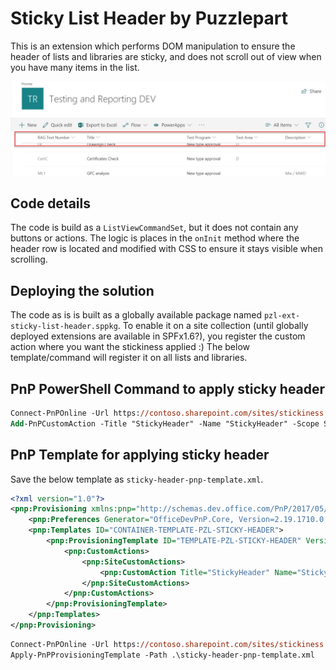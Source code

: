 # Sticky List Header by Puzzlepart

This is an extension which performs DOM manipulation to ensure the header of lists and libraries are sticky, and does not scroll out of view when you have many items in the list.

![Sticky list header](./sticky-header.png "Sticky list header")

## Code details
The code is build as a `ListViewCommandSet`, but it does not contain any buttons or actions. The logic is places in the `onInit` method where the header row is located and modified with CSS to ensure it stays visible when scrolling.


## Deploying the solution

The code as is is built as a globally available package named `pzl-ext-sticky-list-header.sppkg`. To enable it on a site collection (until globally deployed extensions are available in SPFx1.6?), you register the custom action where you want the stickiness applied :) The below template/command will register it on all lists and libraries.

## PnP PowerShell Command to apply sticky header
```ps
Connect-PnPOnline -Url https://contoso.sharepoint.com/sites/stickiness
Add-PnPCustomAction -Title "StickyHeader" -Name "StickyHeader" -Scope Site -Location "ClientSideExtension.ListViewCommandSet" -ClientSideComponentId "18603209-c031-4905-b62f-8fff7cd00e83" -RegistrationType List
```

## PnP Template for applying sticky header

Save the below template as `sticky-header-pnp-template.xml`.

```xml
<?xml version="1.0"?>
<pnp:Provisioning xmlns:pnp="http://schemas.dev.office.com/PnP/2017/05/ProvisioningSchema">
    <pnp:Preferences Generator="OfficeDevPnP.Core, Version=2.19.1710.0, Culture=neutral, PublicKeyToken=null" />
    <pnp:Templates ID="CONTAINER-TEMPLATE-PZL-STICKY-HEADER">
        <pnp:ProvisioningTemplate ID="TEMPLATE-PZL-STICKY-HEADER" Version="1" BaseSiteTemplate="GROUP#0" Scope="RootSite">
            <pnp:CustomActions>
                <pnp:SiteCustomActions>
                    <pnp:CustomAction Title="StickyHeader" Name="StickyHeader" Sequence="1" RegistrationId="" RegistrationType="List" Location="ClientSideExtension.ListViewCommandSet" ClientSideComponentId="18603209-c031-4905-b62f-8fff7cd00e83" ClientSideComponentProperties="" />
                </pnp:SiteCustomActions>
            </pnp:CustomActions>
        </pnp:ProvisioningTemplate>
    </pnp:Templates>
</pnp:Provisioning>
```

```ps
Connect-PnPOnline -Url https://contoso.sharepoint.com/sites/stickiness
Apply-PnPProvisioningTemplate -Path .\sticky-header-pnp-template.xml
```

